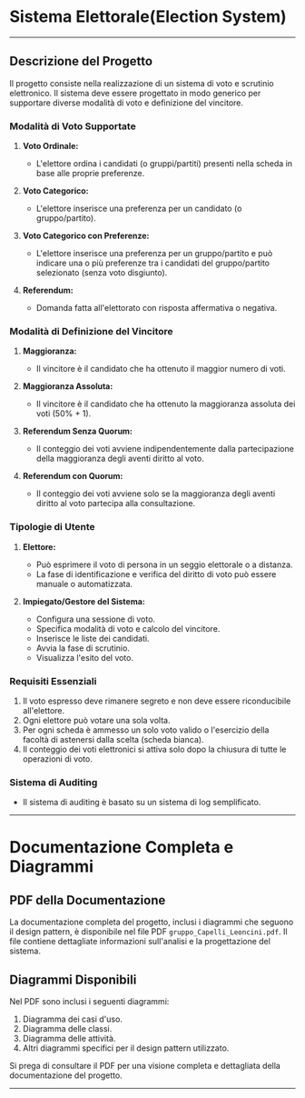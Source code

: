 # Sistema Elettorale(Election System)

---

## Descrizione del Progetto
Il progetto consiste nella realizzazione di un sistema di voto e scrutinio elettronico. Il sistema deve essere progettato in modo generico per supportare diverse modalità di voto e definizione del vincitore.

### Modalità di Voto Supportate
1. **Voto Ordinale:**
   - L'elettore ordina i candidati (o gruppi/partiti) presenti nella scheda in base alle proprie preferenze.

2. **Voto Categorico:**
   - L'elettore inserisce una preferenza per un candidato (o gruppo/partito).

3. **Voto Categorico con Preferenze:**
   - L'elettore inserisce una preferenza per un gruppo/partito e può indicare una o più preferenze tra i candidati del gruppo/partito selezionato (senza voto disgiunto).

4. **Referendum:**
   - Domanda fatta all'elettorato con risposta affermativa o negativa.

### Modalità di Definizione del Vincitore
1. **Maggioranza:**
   - Il vincitore è il candidato che ha ottenuto il maggior numero di voti.

2. **Maggioranza Assoluta:**
   - Il vincitore è il candidato che ha ottenuto la maggioranza assoluta dei voti (50% + 1).

3. **Referendum Senza Quorum:**
   - Il conteggio dei voti avviene indipendentemente dalla partecipazione della maggioranza degli aventi diritto al voto.

4. **Referendum con Quorum:**
   - Il conteggio dei voti avviene solo se la maggioranza degli aventi diritto al voto partecipa alla consultazione.

### Tipologie di Utente
1. **Elettore:**
   - Può esprimere il voto di persona in un seggio elettorale o a distanza.
   - La fase di identificazione e verifica del diritto di voto può essere manuale o automatizzata.

2. **Impiegato/Gestore del Sistema:**
   - Configura una sessione di voto.
   - Specifica modalità di voto e calcolo del vincitore.
   - Inserisce le liste dei candidati.
   - Avvia la fase di scrutinio.
   - Visualizza l'esito del voto.

### Requisiti Essenziali
1. Il voto espresso deve rimanere segreto e non deve essere riconducibile all'elettore.
2. Ogni elettore può votare una sola volta.
3. Per ogni scheda è ammesso un solo voto valido o l'esercizio della facoltà di astenersi dalla scelta (scheda bianca).
4. Il conteggio dei voti elettronici si attiva solo dopo la chiusura di tutte le operazioni di voto.

### Sistema di Auditing
- Il sistema di auditing è basato su un sistema di log semplificato.

---

# Documentazione Completa e Diagrammi

## PDF della Documentazione
La documentazione completa del progetto, inclusi i diagrammi che seguono il design pattern, è disponibile nel file PDF `gruppo_Capelli_Leoncini.pdf`. Il file contiene dettagliate informazioni sull'analisi e la progettazione del sistema.

## Diagrammi Disponibili
Nel PDF sono inclusi i seguenti diagrammi:
1. Diagramma dei casi d'uso.
2. Diagramma delle classi.
3. Diagramma delle attività.
4. Altri diagrammi specifici per il design pattern utilizzato.

Si prega di consultare il PDF per una visione completa e dettagliata della documentazione del progetto.

---



